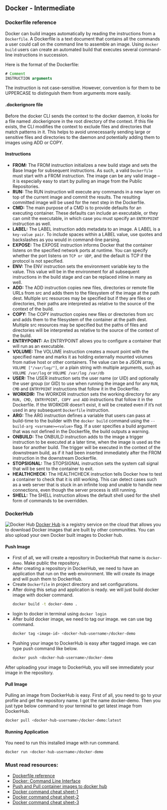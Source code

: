 ## Docker - Intermediate

### Dockerfile reference

Docker can build images automatically by reading the instructions from a `Dockerfile`. A Dockerfile is a text document that contains all the commands a user could call on the command line to assemble an image. Using `docker build` users can create an automated build that executes several command-line instructions in succession.

Here is the format of the Dockerfile:

```js
# Comment
INSTRUCTION arguments
```

The instruction is not case-sensitive. However, convention is for them to be UPPERCASE to distinguish them from arguments more easily.

#### .dockerignore file

Before the docker CLI sends the context to the docker daemon, it looks for a file named .dockerignore in the root directory of the context. If this file exists, the CLI modifies the context to exclude files and directories that match patterns in it. This helps to avoid unnecessarily sending large or sensitive files and directories to the daemon and potentially adding them to images using ADD or COPY.

#### Instructions

- <b>FROM:</b> The FROM instruction initializes a new build stage and sets the Base Image for subsequent instructions. As such, a valid `Dockerfile` must start with a FROM instruction. The image can be any valid image – it is especially easy to start by pulling an image from the Public Repositories.
- <b>RUN:</b> The RUN instruction will execute any commands in a new layer on top of the current image and commit the results. The resulting committed image will be used for the next step in the Dockerfile.
- <b>CMD:</b> The main purpose of a CMD is to provide defaults for an executing container. These defaults can include an executable, or they can omit the executable, in which case you must specify an `ENTRYPOINT` instruction as well.
- <b>LABEL:</b> The LABEL instruction adds metadata to an image. A LABEL is a `key-value pair`. To include spaces within a LABEL value, use quotes and backslashes as you would in command-line parsing.
- <b>EXPOSE:</b> The EXPOSE instruction informs Docker that the container listens on the specified network ports at runtime. You can specify whether the port listens on `TCP or UDP`, and the default is TCP if the protocol is not specified.
- <b>ENV:</b> The ENV instruction sets the environment variable key to the value. This value will be in the environment for all subsequent instructions in the build stage and can be replaced inline in many as well.
- <b>ADD:</b> The ADD instruction copies new files, directories or remote file URLs from src and adds them to the filesystem of the image at the path dest. Multiple src resources may be specified but if they are files or directories, their paths are interpreted as relative to the source of the context of the build.
- <b>COPY:</b> The COPY instruction copies new files or directories from src and adds them to the filesystem of the container at the path dest. Multiple src resources may be specified but the paths of files and directories will be interpreted as relative to the source of the context of the build.
- <b>ENTRYPOINT:</b> An ENTRYPOINT allows you to configure a container that will run as an executable.
- <b>VOLUME:</b> The VOLUME instruction creates a mount point with the specified name and marks it as holding externally mounted volumes from native host or other containers. The value can be a JSON array, `VOLUME ["/var/log/"]`, or a plain string with multiple arguments, such as `VOLUME /var/log` or `VOLUME /var/log /var/db`
- <b>USER:</b> The USER instruction sets the user name (or UID) and optionally the user group (or GID) to use when running the image and for any `RUN`, `CMD` and `ENTRYPOINT` instructions that follow it in the Dockerfile.
- <b>WORKDIR:</b> The WORKDIR instruction sets the working directory for any `RUN, CMD, ENTRYPOINT, COPY and ADD` instructions that follow it in the Dockerfile. If the WORKDIR doesn’t exist, it will be created even if it’s not used in any subsequent `Dockerfile` instruction.
- <b>ARG:</b> The ARG instruction defines a variable that users can pass at build-time to the builder with the `docker build` command using the `--build-arg <varname>=<value>` flag. If a user specifies a build argument that was not defined in the Dockerfile, the build outputs a warning.
- <b>ONBUILD:</b> The ONBUILD instruction adds to the image a trigger instruction to be executed at a later time, when the image is used as the base for another build. The trigger will be executed in the context of the downstream build, as if it had been inserted immediately after the FROM instruction in the downstream Dockerfile.
- <b>STOPSIGNAL:</b> The STOPSIGNAL instruction sets the system call signal that will be sent to the container to exit.
- <b>HEALTHCHECK:</b> The HEALTHCHECK instruction tells Docker how to test a container to check that it is still working. This can detect cases such as a web server that is stuck in an infinite loop and unable to handle new connections, even though the server process is still running.
- <b>SHELL:</b> The SHELL instruction allows the default shell used for the shell form of commands to be overridden.

### DockerHub

![Docker Hub](https://www.unixtutorial.org/images/software/docker-hub.png)
[Docker Hub](https://hub.docker.com/) is a registry service on the cloud that allows you to download Docker images that are built by other communities. You can also upload your own Docker built images to Docker hub.

#### Push Image

- First of all, we will create a repository in DockerHub that name is `docker-demo`. Make public the repository.
- After creating a repository in DockerHub, we need to have an application that run on the web environment. We will create its image and will push them to DockerHub.
- Create `Dockerfile` in project directory and set configurations.
- After doing this setup and application is ready. we will just build docker image with docker command.
  ```sh
  docker build -t docker-demo .
  ```
- login to docker in terminal using `docker login`
- After build docker image, we need to tag our image. we can use tag command.
  ```sh
  docker tag <image-id> <docker-hub-username>/docker-demo
  ```
- Pushing your image to DockerHub is easy after tagged image. we can type push command like below.
  ```sh
  docker push <docker-hub-username>/docker-demo
  ```

After uploading your image to DockerHub, you will see immediately your image in the repository.

#### Pull Image

Pulling an image from DockerHub is easy. First of all, you need to go to your profile and get the repository name. I got the name docker-demo. Then you just type below command to your terminal to get latest image from DockerHub.

```sh
docker pull <docker-hub-username>/docker-demo:latest
```

#### Running Application

You need to run this installed image with run command.

```sh
docker run <docker-hub-username>/docker-demo
```

### Must read resources:

- [Dockerfile reference](https://docs.docker.com/engine/reference/builder/#dockerfile-examples)
- [Docker: Command Line Interface](https://docs.docker.com/engine/reference/run/)
- [Push and Pull container images to docker hub](https://techtutorialsite.com/docker-push-images-to-dockerhub/)
- [Docker command cheat sheet-1](https://dockerlabs.collabnix.com/docker/cheatsheet/)
- [Docker command cheat sheet-2](https://www.educba.com/docker-commands-cheat-sheet/)
- [Docker command cheat sheet-3](https://www.docker.com/sites/default/files/d8/2019-09/docker-cheat-sheet.pdf)
